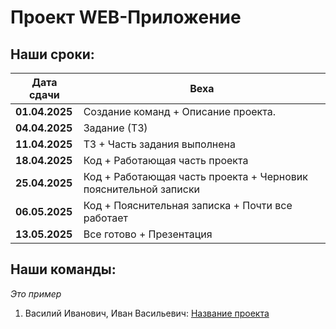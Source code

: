 # Проект WEB-Приложение
## Наши сроки:
| Дата сдачи      | Веха                                                                 |
|-----------------|----------------------------------------------------------------------|
| **01.04.2025**  | Создание команд + Описание проекта.                                  |
| **04.04.2025**  | Задание (ТЗ)                                                         |
| **11.04.2025**  | ТЗ + Часть задания выполнена                                         |
| **18.04.2025**  | Код + Работающая часть проекта                                       |
| **25.04.2025**  | Код + Работающая часть проекта + Черновик пояснительной записки      |
| **06.05.2025**  | Код + Пояснительная записка + Почти все работает                     |
| **13.05.2025**  | Все готово + Презентация                                             |

## Наши команды:
*Это пример* 
1. Василий Иванович, Иван Васильевич: [Название проекта](./Ссылка_на_ридми.md)
